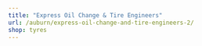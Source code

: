 ```yaml
---
title: "Express Oil Change & Tire Engineers"
url: /auburn/express-oil-change-and-tire-engineers-2/
shop: tyres
---
```


